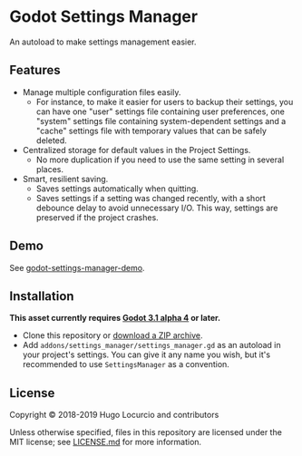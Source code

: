 # Godot Settings Manager

An autoload to make settings management easier.

## Features

- Manage multiple configuration files easily.
  - For instance, to make it easier for users to backup their settings,
    you can have one "user" settings file containing user preferences,
    one "system" settings file containing system-dependent settings
    and a "cache" settings file with temporary values that can be
    safely deleted.
- Centralized storage for default values in the Project Settings.
  - No more duplication if you need to use the same setting in several places.
- Smart, resilient saving.
  - Saves settings automatically when quitting.
  - Saves settings if a setting was changed recently, with a short debounce
    delay to avoid unnecessary I/O. This way, settings are preserved if the
    project crashes.

## Demo

See [godot-settings-manager-demo](https://github.com/Calinou/godot-settings-manager-demo).

## Installation

**This asset currently requires
[Godot 3.1 alpha 4](https://godotengine.org/article/dev-snapshot-godot-3-1-alpha-4)
or later.**

- Clone this repository or
  [download a ZIP archive](https://github.com/Calinou/godot-settings-manager/archive/master.zip).
- Add `addons/settings_manager/settings_manager.gd` as an autoload in your project's settings.
  You can give it any name you wish, but it's recommended to use `SettingsManager`
  as a convention.

## License

Copyright © 2018-2019 Hugo Locurcio and contributors

Unless otherwise specified, files in this repository are licensed under
the MIT license; see [LICENSE.md](LICENSE.md) for more information.
